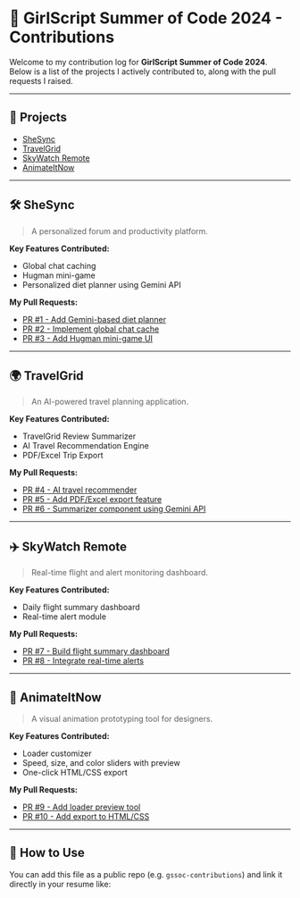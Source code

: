 # 🌸 GirlScript Summer of Code 2024 - Contributions

Welcome to my contribution log for **GirlScript Summer of Code 2024**. Below is a list of the projects I actively contributed to, along with the pull requests I raised.

---

## 📌 Projects

- [SheSync](#shesync)
- [TravelGrid](#travelgrid)
- [SkyWatch Remote](#skywatch-remote)
- [AnimateItNow](#animateitnow)

---

## 🛠️ SheSync

> A personalized forum and productivity platform.

**Key Features Contributed:**
- Global chat caching
- Hugman mini-game
- Personalized diet planner using Gemini API

**My Pull Requests:**
- [PR #1 - Add Gemini-based diet planner](https://github.com/owner/repo/pull/1)
- [PR #2 - Implement global chat cache](https://github.com/owner/repo/pull/2)
- [PR #3 - Add Hugman mini-game UI](https://github.com/owner/repo/pull/3)

---

## 🌍 TravelGrid

> An AI-powered travel planning application.

**Key Features Contributed:**
- TravelGrid Review Summarizer
- AI Travel Recommendation Engine
- PDF/Excel Trip Export

**My Pull Requests:**
- [PR #4 - AI travel recommender](https://github.com/owner/repo/pull/4)
- [PR #5 - Add PDF/Excel export feature](https://github.com/owner/repo/pull/5)
- [PR #6 - Summarizer component using Gemini API](https://github.com/owner/repo/pull/6)

---

## ✈️ SkyWatch Remote

> Real-time flight and alert monitoring dashboard.

**Key Features Contributed:**
- Daily flight summary dashboard
- Real-time alert module

**My Pull Requests:**
- [PR #7 - Build flight summary dashboard](https://github.com/owner/repo/pull/7)
- [PR #8 - Integrate real-time alerts](https://github.com/owner/repo/pull/8)

---

## 🎨 AnimateItNow

> A visual animation prototyping tool for designers.

**Key Features Contributed:**
- Loader customizer
- Speed, size, and color sliders with preview
- One-click HTML/CSS export

**My Pull Requests:**
- [PR #9 - Add loader preview tool](https://github.com/owner/repo/pull/9)
- [PR #10 - Add export to HTML/CSS](https://github.com/owner/repo/pull/10)

---

## 📄 How to Use

You can add this file as a public repo (e.g. `gssoc-contributions`) and link it directly in your resume like:

